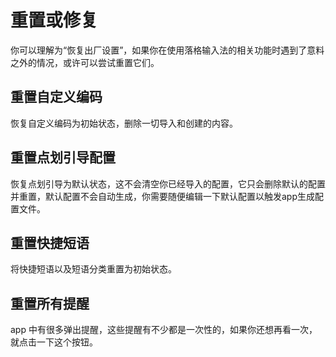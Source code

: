 # 重置或修复

你可以理解为“恢复出厂设置”，如果你在使用落格输入法的相关功能时遇到了意料之外的情况，或许可以尝试重置它们。

## 重置自定义编码

恢复自定义编码为初始状态，删除一切导入和创建的内容。

## 重置点划引导配置

恢复点划引导为默认状态，这不会清空你已经导入的配置，它只会删除默认的配置并重置，默认配置不会自动生成，你需要随便编辑一下默认配置以触发app生成配置文件。

## 重置快捷短语

将快捷短语以及短语分类重置为初始状态。

## 重置所有提醒

app 中有很多弹出提醒，这些提醒有不少都是一次性的，如果你还想再看一次，就点击一下这个按钮。

